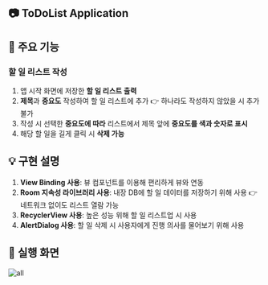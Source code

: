## 📷 ToDoList Application
## 📌 주요 기능
### 할 일 리스트 작성
1. 앱 시작 화면에 저장한 **할 일 리스트 출력**
2. **제목**과 **중요도** 작성하여 할 일 리스트에 추가 👉 하나라도 작성하지 않았을 시 추가 불가
3. 작성 시 선택한 **중요도에 따라** 리스트에서 제목 앞에 **중요도를 색과 숫자로 표시**
4. 해당 할 일을 길게 클릭 시 **삭제 가능**
## 💡 구현 설명
1. **View Binding 사용**: 뷰 컴포넌트를 이용해 편리하게 뷰와 연동
2. **Room 지속성 라이브러리 사용**: 내장 DB에 할 일 데이터를 저장하기 위해 사용 👉 네트워크 없이도 리스트 열람 가능
3. **RecyclerView 사용**: 높은 성능 위해 할 일 리스트업 시 사용
4. **AlertDialog 사용**: 할 일 삭제 시 사용자에게 진행 의사를 물어보기 위해 사용
## 📱 실행 화면

![all](https://github.com/yesue2/ToDoList_App/assets/108323785/82b20270-a33c-4889-be33-2aaca83c87ad)
